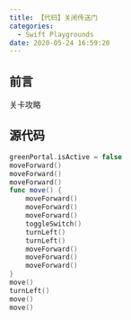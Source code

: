 ```yaml
---
title: 【代码】关闭传送门
categories:
  - Swift Playgrounds
date: 2020-05-24 16:59:20
---
```


## 前言

关卡攻略

<!-- more -->

## 源代码

``` swift
greenPortal.isActive = false
moveForward()
moveForward()
moveForward()
func move() {
    moveForward()
    moveForward()
    moveForward()
    toggleSwitch()
    turnLeft()
    turnLeft()
    moveForward()
    moveForward()
    moveForward()
}
move()
turnLeft()
move()
move()
```

